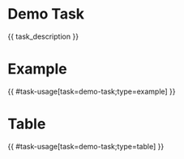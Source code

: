 # Demo Task

{{ task_description }}

# Example

{{ #task-usage[task=demo-task;type=example] }}

# Table

{{ #task-usage[task=demo-task;type=table] }}
